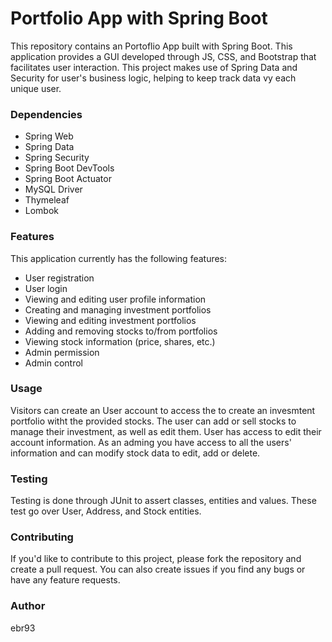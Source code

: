 # Portfolio App with Spring Boot
This repository contains an Portoflio App built with Spring Boot. This application provides a GUI developed through JS, CSS, and Bootstrap that facilitates user interaction. This project makes use of Spring Data and Security for user's business logic, helping to keep track data vy each unique user.

### Dependencies
* Spring Web
* Spring Data
* Spring Security
* Spring Boot DevTools
* Spring Boot Actuator
* MySQL Driver
* Thymeleaf
* Lombok

### Features
This application currently has the following features:

* User registration
* User login
* Viewing and editing user profile information
* Creating and managing investment portfolios
* Viewing and editing investment portfolios
* Adding and removing stocks to/from portfolios
* Viewing stock information (price, shares, etc.)
* Admin permission
* Admin control

### Usage
Visitors can create an User account to access the to create an invesmtent portfolio witht the provided stocks. The user can add or sell stocks to manage their investment, as well as edit them. User has access to edit their account information. As an adming you have access to all the users' information and can modify stock data to edit, add or delete.

### Testing
Testing is done through JUnit to assert classes, entities and values. These test go over User, Address, and Stock entities.

### Contributing
If you'd like to contribute to this project, please fork the repository and create a pull request. You can also create issues if you find any bugs or have any feature requests.

### Author
ebr93